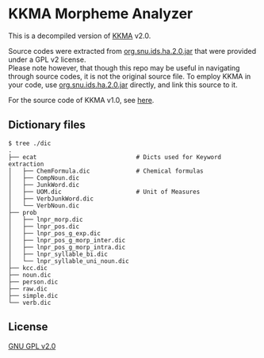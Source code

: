 # KKMA Morpheme Analyzer

This is a decompiled version of [KKMA](http://kkma.snu.ac.kr) v2.0.

Source codes were extracted from [org.snu.ids.ha.2.0.jar](org.snu.ids.ha.2.0.jar) that were provided under a GPL v2 license.
<br>
Please note however, that though this repo may be useful in navigating through source codes, it is not the original source file.
To employ KKMA in your code, use [org.snu.ids.ha.2.0.jar](org.snu.ids.ha.2.0.jar) directly, and link this source to it.

For the source code of KKMA v1.0, see [here](http://github.com/serialx/kkma).

## Dictionary files

    $ tree ./dic
    .
    ├── ecat                            # Dicts used for Keyword extraction
    │   ├── ChemFormula.dic             # Chemical formulas
    │   ├── CompNoun.dic
    │   ├── JunkWord.dic
    │   ├── UOM.dic                     # Unit of Measures
    │   ├── VerbJunkWord.dic
    │   └── VerbNoun.dic
    ├── prob
    │   ├── lnpr_morp.dic
    │   ├── lnpr_pos.dic
    │   ├── lnpr_pos_g_exp.dic
    │   ├── lnpr_pos_g_morp_inter.dic
    │   ├── lnpr_pos_g_morp_intra.dic
    │   ├── lnpr_syllable_bi.dic
    │   └── lnpr_syllable_uni_noun.dic
    ├── kcc.dic
    ├── noun.dic
    ├── person.dic
    ├── raw.dic
    ├── simple.dic
    └── verb.dic


## License

[GNU GPL v2.0](http://www.gnu.org/licenses/gpl-2.0.html)

